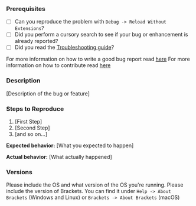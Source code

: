 
### Prerequisites

* [ ] Can you reproduce the problem with `Debug -> Reload Without Extensions`?
* [ ] Did you perform a cursory search to see if your bug or enhancement is already reported?
* [ ] Did you read the [Troubleshooting guide](https://github.com/adobe/brackets/wiki/Troubleshooting)?

For more information on how to write a good bug report read [here](https://github.com/adobe/brackets/wiki/How-to-Report-an-Issue)
For more information on how to contribute read [here](https://github.com/adobe/brackets/blob/master/CONTRIBUTING.md)

### Description

[Description of the bug or feature]

### Steps to Reproduce

1. [First Step]
2. [Second Step]
3. [and so on...]

**Expected behavior:** [What you expected to happen]

**Actual behavior:** [What actually happened]

### Versions

Please include the OS and what version of the OS you're running.
Please include the version of Brackets. You can find it under `Help -> About Brackets` (Windows and Linux) or `Brackets -> About Brackets` (macOS)